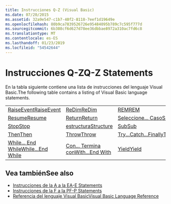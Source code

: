 ```yaml
---
title: Instrucciones Q-Z (Visual Basic)
ms.date: 07/20/2015
ms.assetid: 32a9e547-c1b7-40f2-8118-7eef1d19649e
ms.openlocfilehash: 80b9ca7839526726e95484095b789c7c595f777d
ms.sourcegitcommit: 6b308cf6d627d78ee36dbbae8972a310ac7fd6c8
ms.translationtype: MT
ms.contentlocale: es-ES
ms.lasthandoff: 01/23/2019
ms.locfileid: "54542644"
---
```

# <a name="q-z-statements"></a><span data-ttu-id="1d406-102">Instrucciones Q-Z</span><span class="sxs-lookup"><span data-stu-id="1d406-102">Q-Z Statements</span></span>
<span data-ttu-id="1d406-103">En la tabla siguiente contiene una lista de instrucciones del lenguaje Visual Basic.</span><span class="sxs-lookup"><span data-stu-id="1d406-103">The following table contains a listing of Visual Basic language statements.</span></span>  
  
|||||  
|---|---|---|---|  
|[<span data-ttu-id="1d406-104">RaiseEvent</span><span class="sxs-lookup"><span data-stu-id="1d406-104">RaiseEvent</span></span>](../../../visual-basic/language-reference/statements/raiseevent-statement.md)|[<span data-ttu-id="1d406-105">ReDim</span><span class="sxs-lookup"><span data-stu-id="1d406-105">ReDim</span></span>](../../../visual-basic/language-reference/statements/redim-statement.md)|[<span data-ttu-id="1d406-106">REM</span><span class="sxs-lookup"><span data-stu-id="1d406-106">REM</span></span>](../../../visual-basic/language-reference/statements/rem-statement.md)|[<span data-ttu-id="1d406-107">RemoveHandler</span><span class="sxs-lookup"><span data-stu-id="1d406-107">RemoveHandler</span></span>](../../../visual-basic/language-reference/statements/removehandler-statement.md)|  
|[<span data-ttu-id="1d406-108">Resume</span><span class="sxs-lookup"><span data-stu-id="1d406-108">Resume</span></span>](../../../visual-basic/language-reference/statements/resume-statement.md)|[<span data-ttu-id="1d406-109">Return</span><span class="sxs-lookup"><span data-stu-id="1d406-109">Return</span></span>](../../../visual-basic/language-reference/statements/return-statement.md)|[<span data-ttu-id="1d406-110">Seleccione... Caso</span><span class="sxs-lookup"><span data-stu-id="1d406-110">Select...Case</span></span>](../../../visual-basic/language-reference/statements/select-case-statement.md)|[<span data-ttu-id="1d406-111">Set</span><span class="sxs-lookup"><span data-stu-id="1d406-111">Set</span></span>](../../../visual-basic/language-reference/statements/set-statement.md)|  
|[<span data-ttu-id="1d406-112">Stop</span><span class="sxs-lookup"><span data-stu-id="1d406-112">Stop</span></span>](../../../visual-basic/language-reference/statements/stop-statement.md)|[<span data-ttu-id="1d406-113">estructura</span><span class="sxs-lookup"><span data-stu-id="1d406-113">Structure</span></span>](../../../visual-basic/language-reference/statements/structure-statement.md)|[<span data-ttu-id="1d406-114">Sub</span><span class="sxs-lookup"><span data-stu-id="1d406-114">Sub</span></span>](../../../visual-basic/language-reference/statements/sub-statement.md)|[<span data-ttu-id="1d406-115">SyncLock</span><span class="sxs-lookup"><span data-stu-id="1d406-115">SyncLock</span></span>](../../../visual-basic/language-reference/statements/synclock-statement.md)|  
|[<span data-ttu-id="1d406-116">Then</span><span class="sxs-lookup"><span data-stu-id="1d406-116">Then</span></span>](../../../visual-basic/language-reference/statements/then-statement.md)|[<span data-ttu-id="1d406-117">Throw</span><span class="sxs-lookup"><span data-stu-id="1d406-117">Throw</span></span>](../../../visual-basic/language-reference/statements/throw-statement.md)|[<span data-ttu-id="1d406-118">Try...Catch...Finally</span><span class="sxs-lookup"><span data-stu-id="1d406-118">Try...Catch...Finally</span></span>](../../../visual-basic/language-reference/statements/try-catch-finally-statement.md)|[<span data-ttu-id="1d406-119">Using</span><span class="sxs-lookup"><span data-stu-id="1d406-119">Using</span></span>](../../../visual-basic/language-reference/statements/using-statement.md)|  
|[<span data-ttu-id="1d406-120">While... End While</span><span class="sxs-lookup"><span data-stu-id="1d406-120">While...End While</span></span>](../../../visual-basic/language-reference/statements/while-end-while-statement.md)|[<span data-ttu-id="1d406-121">Con... Termina con</span><span class="sxs-lookup"><span data-stu-id="1d406-121">With...End With</span></span>](../../../visual-basic/language-reference/statements/with-end-with-statement.md)|[<span data-ttu-id="1d406-122">Yield</span><span class="sxs-lookup"><span data-stu-id="1d406-122">Yield</span></span>](../../../visual-basic/language-reference/statements/yield-statement.md)||  
  
## <a name="see-also"></a><span data-ttu-id="1d406-123">Vea también</span><span class="sxs-lookup"><span data-stu-id="1d406-123">See also</span></span>
- [<span data-ttu-id="1d406-124">Instrucciones de la A a la E</span><span class="sxs-lookup"><span data-stu-id="1d406-124">A-E Statements</span></span>](../../../visual-basic/language-reference/statements/a-e-statements.md)
- [<span data-ttu-id="1d406-125">Instrucciones de la F a la P</span><span class="sxs-lookup"><span data-stu-id="1d406-125">F-P Statements</span></span>](../../../visual-basic/language-reference/statements/f-p-statements.md)
- [<span data-ttu-id="1d406-126">Referencia del lenguaje Visual Basic</span><span class="sxs-lookup"><span data-stu-id="1d406-126">Visual Basic Language Reference</span></span>](../../../visual-basic/language-reference/index.md)
